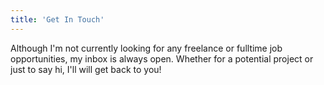 ```yaml
---
title: 'Get In Touch'
---
```


Although I'm not currently looking for any freelance or fulltime job opportunities, my inbox is always open. Whether for a potential project or just to say hi, I'll will get back to you!
